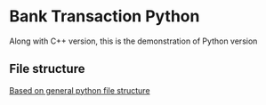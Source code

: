 # Bank Transaction Python
Along with C++ version, this is the demonstration of Python version
## File structure
<!-- [ Based on general python file structure ] (https://coderwall.com/p/lt2kew/python-creating-your-project-structure "Create Your Project Structure") -->
[Based on general python file structure](https://coderwall.com/p/lt2kew/python-creating-your-project-structure) 